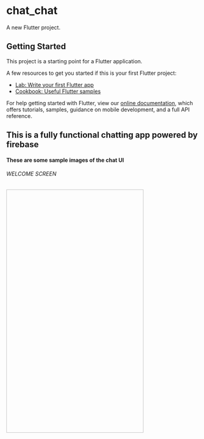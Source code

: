 # chat_chat

A new Flutter project.

## Getting Started

This project is a starting point for a Flutter application.

A few resources to get you started if this is your first Flutter project:

- [Lab: Write your first Flutter app](https://flutter.dev/docs/get-started/codelab)
- [Cookbook: Useful Flutter samples](https://flutter.dev/docs/cookbook)

For help getting started with Flutter, view our
[online documentation](https://flutter.dev/docs), which offers tutorials,
samples, guidance on mobile development, and a full API reference.


<h2> This is a fully functional chatting app powered by firebase </h2>

<h4> These are some sample images of the chat UI </h4>

<h6> WELCOME SCREEN </h6>
<img href="https://user-images.githubusercontent.com/55010518/124766178-4bfc3980-df54-11eb-9b20-00e4f38a4578.png", width = "360", height = "640">
<!-- ![Screenshot_1625663897](https://user-images.githubusercontent.com/55010518/124766178-4bfc3980-df54-11eb-9b20-00e4f38a4578.png) -->

